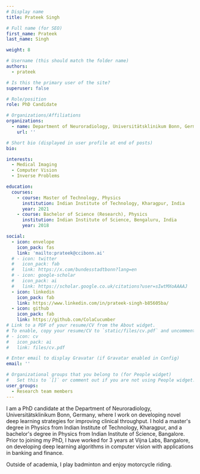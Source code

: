 ```yaml
---
# Display name
title: Prateek Singh

# Full name (for SEO)
first_name: Prateek
last_name: Singh

weight: 8

# Username (this should match the folder name)
authors:
  - prateek

# Is this the primary user of the site?
superuser: false

# Role/position
role: PhD Candidate

# Organizations/Affiliations
organizations:
  - name: Department of Neuroradiology, Universitätsklinikum Bonn, Germany
    url: ''

# Short bio (displayed in user profile at end of posts)
bio: 

interests:
  - Medical Imaging
  - Computer Vision
  - Inverse Problems

education:
  courses:
    - course: Master of Technology, Physics
      institution: Indian Institute of Technology, Kharagpur, India
      year: 2021
    - course: Bachelor of Science (Research), Physics
      institution: Indian Institute of Science, Bengaluru, India
      year: 2018

social:
  - icon: envelope
    icon_pack: fas
    link: 'mailto:prateek@ccibonn.ai'
  # - icon: twitter
  #   icon_pack: fab
  #   link: https://x.com/bundesstadtbonn?lang=en
  # - icon: google-scholar
  #   icon_pack: ai
  #   link: https://scholar.google.co.uk/citations?user=sIwtMXoAAAAJ
  - icon: linkedin
    icon_pack: fab
    link: https://www.linkedin.com/in/prateek-singh-b85605ba/
  - icon: github
    icon_pack: fab
    link: https://github.com/ColaCucumber
# Link to a PDF of your resume/CV from the About widget.
# To enable, copy your resume/CV to `static/files/cv.pdf` and uncomment the lines below.
# - icon: cv
#   icon_pack: ai
#   link: files/cv.pdf

# Enter email to display Gravatar (if Gravatar enabled in Config)
email: ''

# Organizational groups that you belong to (for People widget)
#   Set this to `[]` or comment out if you are not using People widget.
user_groups:
  - Research team members
---
```


I am a PhD candidate at the Department of Neuroradiology, Universitätsklinikum Bonn, Germany, where I work on developing novel deep learning strategies for improving clinical throughput. I hold a master's degree in Physics from Indian Institute of Technology, Kharagpur, and a bachelor's degree in Physics from Indian Institute of Science, Bangalore. Prior to joining my PhD, I have worked for 3 years at Vijna Labs, Bangalore, on developing deep learning algorithms in computer vision with applications in banking and finance.

Outside of academia, I play badminton and enjoy motorcycle riding.
